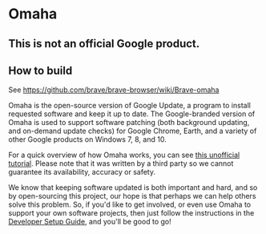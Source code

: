 # Omaha

## This is not an official Google product.
## How to build ##
See https://github.com/brave/brave-browser/wiki/Brave-omaha

Omaha is the open-source version of Google Update, a program to install requested software and keep it up to date.  The Google-branded version of Omaha is used to support software patching (both background updating, and on-demand update checks) for Google Chrome, Earth, and a variety of other Google products on Windows 7, 8, and 10.

For a quick overview of how Omaha works, you can see [this unofficial tutorial](https://fman.io/blog/google-omaha-tutorial/). Please note that it was written by a third party so we cannot guarantee its availability, accuracy or safety.

We know that keeping software updated is both important and hard, and so by open-sourcing this project, our hope is that perhaps we can help others solve this problem. So, if you'd like to get involved, or even use Omaha to support your own software projects, then just follow the instructions in the [Developer Setup Guide](https://github.com/google/omaha/blob/master/doc/DeveloperSetupGuide.md), and you'll be good to go!
